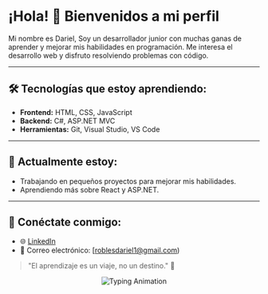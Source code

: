 # ¡Hola! 👋 Bienvenidos a mi perfil

Mi nombre es Dariel, Soy un desarrollador junior con muchas ganas de aprender y mejorar mis habilidades en programación. Me interesa el desarrollo web y disfruto resolviendo problemas con código.

---

## 🛠️ Tecnologías que estoy aprendiendo:

- **Frontend:** HTML, CSS, JavaScript
- **Backend:** C#, ASP.NET MVC
- **Herramientas:** Git, Visual Studio, VS Code

---

## 🌱 Actualmente estoy:

- Trabajando en pequeños proyectos para mejorar mis habilidades.
- Aprendiendo más sobre React y ASP.NET.

---

## 💬 Conéctate conmigo:

- 🌐 [LinkedIn](https://linkedin.com/in/tu_usuario)
- 📧 Correo electrónico: [roblesdariel1@gmail.com)

> "El aprendizaje es un viaje, no un destino." 🚀

<p align="center">
  <img src="https://readme-typing-svg.herokuapp.com?font=Fira+Code&size=18&pause=1000&color=F75590&center=true&width=440&lines=¡Hola!+Soy+desarrollador+junior;Me+encanta+aprender+nuevas+tecnologías;Bienvenido+a+mi+perfil+de+GitHub!" alt="Typing Animation" />
</p>

